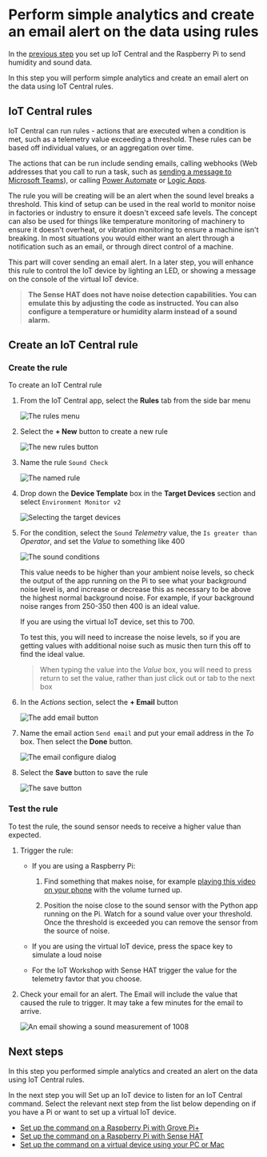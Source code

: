 # Perform simple analytics and create an email alert on the data using rules

In the [previous step](./set-up-humidity-sound.md) you set up IoT Central and the Raspberry Pi to send humidity and sound data.

In this step you will perform simple analytics and create an email alert on the data using IoT Central rules.

## IoT Central rules

IoT Central can run rules - actions that are executed when a condition is met, such as a telemetry value exceeding a threshold. These rules can be based off individual values, or an aggregation over time.

The actions that can be run include sending emails, calling webhooks (Web addresses that you call to run a task, such as [sending a message to Microsoft Teams](https://docs.microsoft.com/microsoftteams/platform/webhooks-and-connectors/what-are-webhooks-and-connectors?WT.mc_id=academic-7372-jabenn)), or calling [Power Automate](https://flow.microsoft.com/?WT.mc_id=academic-7372-jabenn) or [Logic Apps](https://azure.microsoft.com/services/logic-apps/?WT.mc_id=academic-7372-jabenn).

The rule you will be creating will be an alert when the sound level breaks a threshold. This kind of setup can be used in the real world to monitor noise in factories or industry to ensure it doesn't exceed safe levels. The concept can also be used for things like temperature monitoring of machinery to ensure it doesn't overheat, or vibration monitoring to ensure a machine isn't breaking. In most situations you would either want an alert through a notification such as an email, or through direct control of a machine.

This part will cover sending an email alert. In a later step, you will enhance this rule to control the IoT device by lighting an LED, or showing a message on the console of the virtual IoT device.

>**The Sense HAT does not have noise detection capabilities. You can emulate this by adjusting the code as instructed.
You can also configure a temperature or humidity alarm instead of a sound alarm.**

## Create an IoT Central rule

### Create the rule

To create an IoT Central rule

1. From the IoT Central app, select the **Rules** tab from the side bar menu

    ![The rules menu](../../../images/iot-central-menu-rules.png)

1. Select the **+ New** button to create a new rule

    ![The new rules button](../images/iot-central-rules-new-rule-button.png)

1. Name the rule `Sound Check`

    ![The named rule](../images/iot-central-rules-name-rule.png)

1. Drop down the **Device Template** box in the **Target Devices** section and select `Environment Monitor v2`

    ![Selecting the target devices](../images/iot-central-rules-select-rule-target-devices-v2.png)

1. For the condition, select the `Sound` *Telemetry* value, the `Is greater than` *Operator*, and set the *Value* to something like 400

    ![The sound conditions](../images/iot-central-rules-set-rule-conditions-sound.png)

    This value needs to be higher than your ambient noise levels, so check the output of the app running on the Pi to see what your background noise level is, and increase or decrease this as necessary to be above the highest normal background noise. For example, if your background noise ranges from 250-350 then 400 is an ideal value.

    If you are using the virtual IoT device, set this to 700.

    To test this, you will need to increase the noise levels, so if you are getting values with additional noise such as music then turn this off to find the ideal value.

    > When typing the value into the *Value* box, you will need to press return to set the value, rather than just click out or tab to the next box

1. In the *Actions* section, select the **+ Email** button

    ![The add email button](../images/iot-central-rules-rule-actions-add-email-button.png)

1. Name the email action `Send email` and put your email address in the *To* box. Then select the **Done** button.

    ![The email configure dialog](../images/iot-central-rules-rule-actions-email-dialog.png)

1. Select the **Save** button to save the rule

    ![The save button](../images/iot-central-rules-save-rule-button.png)

### Test the rule

To test the rule, the sound sensor needs to receive a higher value than expected.

1. Trigger the rule:

    * If you are using a Raspberry Pi:

        1. Find something that makes noise, for example [playing this video on your phone](https://youtu.be/dQw4w9WgXcQ) with the volume turned up.

        1. Position the noise close to the sound sensor with the Python app running on the Pi. Watch for a sound value over your threshold. Once the threshold is exceeded you can remove the sensor from the source of noise.

    * If you are using the virtual IoT device, press the space key to simulate a loud noise

    * For the IoT Workshop with Sense HAT trigger the value for the telemetry favtor that you choose.

1. Check your email for an alert. The Email will include the value that caused the rule to trigger. It may take a few minutes for the email to arrive.

    ![An email showing a sound measurement of 1008](../images/email-sound-check-rule-breach.jpg)

## Next steps

In this step you performed simple analytics and created an alert on the data using IoT Central rules.

In the next step you will Set up an IoT device to listen for an IoT Central command. Select the relevant next step from the list below depending on if you have a Pi or want to set up a virtual IoT device.

* [Set up the command on a Raspberry Pi with Grove Pi+](./rules-pi-led.md)
* [Set up the command on a Raspberry Pi with Sense HAT](./rules-pi-led-sensehat.md)
* [Set up the command on a virtual device using your PC or Mac](./rules-virtual-led.md)
